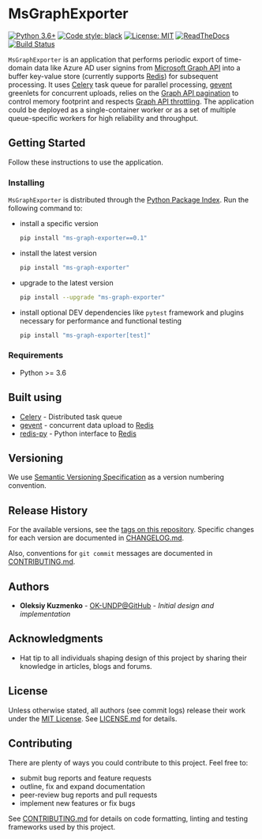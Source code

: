 # MsGraphExporter

[![Python 3.6+](https://img.shields.io/badge/Python-3.6+-blue.svg)][PythonRef] [![Code style: black](https://img.shields.io/badge/code%20style-black-000000.svg)][BlackRef] [![License: MIT](https://img.shields.io/badge/License-MIT-blue.svg)][MITRef]
[![ReadTheDocs](https://readthedocs.org/projects/msgraphexporter/badge/?version=latest)][DocsRef] [![Build Status](https://dev.azure.com/undp/MsGraphExporter/_apis/build/status/MsGraphExporter_Github?branchName=develop)][BuildStatusRef]

[PythonRef]: https://docs.python.org/3.6/
[BlackRef]: https://github.com/ambv/black
[MITRef]: https://opensource.org/licenses/MIT
[DocsRef]: https://msgraphexporter.readthedocs.io/en/latest/
[BuildStatusRef]: https://dev.azure.com/undp/MsGraphExporter/_build/latest?definitionId=21&branchName=develop

`MsGraphExporter` is an application that performs periodic export of time-domain data like Azure AD user signins from [Microsoft Graph API][MsGraphApiDoc] into a buffer key-value store (currently supports [Redis][RedisRef]) for subsequent processing. It uses [Celery][CeleryProjectRef] task queue for parallel processing, [gevent][GeventRef] greenlets for concurrent uploads, relies on the [Graph API pagination][MsGraphApiPage] to control memory footprint and respects [Graph API throttling][MsGraphApiThrottle]. The application could be deployed as a single-container worker or as a set of multiple queue-specific workers for high reliability and throughput.

[MsGraphApiDoc]: https://docs.microsoft.com/en-us/graph/overview
[MsGraphApiPage]: https://docs.microsoft.com/en-us/graph/paging
[MsGraphApiThrottle]: https://docs.microsoft.com/en-us/graph/throttling

## Getting Started

Follow these instructions to use the application.

### Installing

`MsGraphExporter` is distributed through the [Python Package Index][PyPIRef]. Run the following command to:

[PyPIRef]: https://pypi.org

* install a specific version

    ```sh
    pip install "ms-graph-exporter==0.1"
    ```

* install the latest version

    ```sh
    pip install "ms-graph-exporter"
    ```

* upgrade to the latest version

    ```sh
    pip install --upgrade "ms-graph-exporter"
    ```

* install optional DEV dependencies like `pytest` framework and plugins necessary for performance and functional testing

    ```sh
    pip install "ms-graph-exporter[test]"
    ```

### Requirements

* Python >= 3.6

## Built using

* [Celery][CeleryProjectRef] - Distributed task queue
* [gevent][GeventRef] - concurrent data upload to [Redis][RedisRef]
* [redis-py][RedisPyGithub] - Python interface to [Redis][RedisRef]

[RedisRef]: https://redis.io/
[CeleryProjectRef]:http://www.celeryproject.org/
[GeventRef]: http://www.gevent.org
[RedisPyGithub]: https://github.com/andymccurdy/redis-py

## Versioning

We use [Semantic Versioning Specification][SemVer] as a version numbering convention.

[SemVer]: http://semver.org/

## Release History

For the available versions, see the [tags on this repository][RepoTags]. Specific changes for each version are documented in [CHANGELOG.md][ChangelogRef].

Also, conventions for `git commit` messages are documented in [CONTRIBUTING.md][ContribRef].

[RepoTags]: https://github.com/undp/MsGraphExporter/tags
[ChangelogRef]: CHANGELOG.md
[ContribRef]: CONTRIBUTING.md

## Authors

* **Oleksiy Kuzmenko** - [OK-UNDP@GitHub][OK-UNDP@GitHub] - *Initial design and implementation*

[OK-UNDP@GitHub]: https://github.com/OK-UNDP

## Acknowledgments

* Hat tip to all individuals shaping design of this project by sharing their knowledge in articles, blogs and forums.

## License

Unless otherwise stated, all authors (see commit logs) release their work under the [MIT License][MITRef]. See [LICENSE.md][LicenseRef] for details.

[LicenseRef]: LICENSE.md

## Contributing

There are plenty of ways you could contribute to this project. Feel free to:

* submit bug reports and feature requests
* outline, fix and expand documentation
* peer-review bug reports and pull requests
* implement new features or fix bugs

See [CONTRIBUTING.md][ContribRef] for details on code formatting, linting and testing frameworks used by this project.
